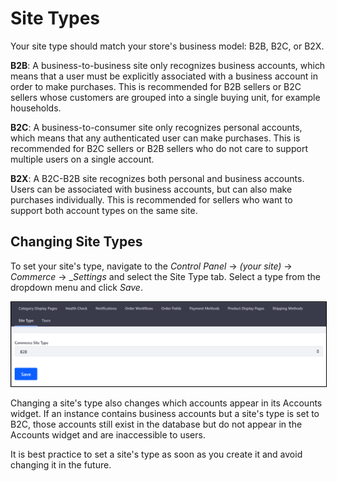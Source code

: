 # Site Types

Your site type should match your store's business model: B2B, B2C, or B2X.

**B2B**: A business-to-business site only recognizes business accounts, which means that a user must be explicitly associated with a business account in order to make purchases. This is recommended for B2B sellers or B2C sellers whose customers are grouped into a single buying unit, for example households.

**B2C**: A business-to-consumer site only recognizes personal accounts, which means that any authenticated user can make purchases. This is recommended for B2C sellers or B2B sellers who do not care to support multiple users on a single account.

**B2X**: A B2C-B2B site recognizes both personal and business accounts. Users can be associated with business accounts, but can also make purchases individually. This is recommended for sellers who want to support both account types on the same site.

## Changing Site Types

To set your site's type, navigate to the _Control Panel_ → _(your site)_ → _Commerce_ → __Settings_ and select the Site Type tab. Select a type from the dropdown menu and click _Save_.

<img src="./images/01.png" width="700px" style="border: #000000 1px solid;">

Changing a site's type also changes which accounts appear in its Accounts widget. If an instance contains business accounts but a site's type is set to B2C, those accounts still exist in the database but do not appear in the Accounts widget and are inaccessible to users.

It is best practice to set a site's type as soon as you create it and avoid changing it in the future.